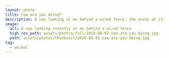 ```yaml
---
layout: photo
title: Cow are you doing?
description: A cow looking at me behind a wired fence, the ocean at its back
image:
  alt: A cow looking intently at me behind a wired fence
  high_res_path: assets/photos/full/2020-08-02-cow-are-you-doing.jpg
  path: assets/photos/thumbnail/2020-08-02-cow-are-you-doing.jpg
tag:
  - animal
---
```


